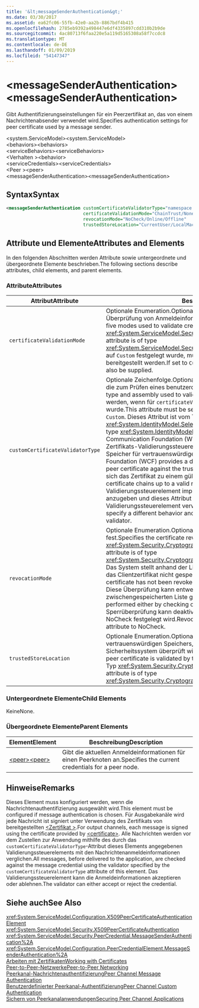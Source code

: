```yaml
---
title: '&lt;messageSenderAuthentication&gt;'
ms.date: 03/30/2017
ms.assetid: ea62fc06-55fb-42e0-aa2b-8867bdf4b415
ms.openlocfilehash: 2785eb9392a498447e6df4335897cdd310b2b9de
ms.sourcegitcommit: 4ac80713f6faa220e5a119d5165308a58f7ccdc8
ms.translationtype: MT
ms.contentlocale: de-DE
ms.lasthandoff: 01/09/2019
ms.locfileid: "54147347"
---
```

# <a name="ltmessagesenderauthenticationgt"></a><span data-ttu-id="6ee0a-102">&lt;messageSenderAuthentication&gt;</span><span class="sxs-lookup"><span data-stu-id="6ee0a-102">&lt;messageSenderAuthentication&gt;</span></span>
<span data-ttu-id="6ee0a-103">Gibt Authentifizierungseinstellungen für ein Peerzertifikat an, das von einem Nachrichtenabsender verwendet wird.</span><span class="sxs-lookup"><span data-stu-id="6ee0a-103">Specifies authentication settings for peer certificate used by a message sender.</span></span>  
  
 <span data-ttu-id="6ee0a-104">\<system.ServiceModel></span><span class="sxs-lookup"><span data-stu-id="6ee0a-104">\<system.ServiceModel></span></span>  
<span data-ttu-id="6ee0a-105">\<behaviors></span><span class="sxs-lookup"><span data-stu-id="6ee0a-105">\<behaviors></span></span>  
<span data-ttu-id="6ee0a-106">\<serviceBehaviors></span><span class="sxs-lookup"><span data-stu-id="6ee0a-106">\<serviceBehaviors></span></span>  
<span data-ttu-id="6ee0a-107">\<Verhalten ></span><span class="sxs-lookup"><span data-stu-id="6ee0a-107">\<behavior></span></span>  
<span data-ttu-id="6ee0a-108">\<serviceCredentials></span><span class="sxs-lookup"><span data-stu-id="6ee0a-108">\<serviceCredentials></span></span>  
<span data-ttu-id="6ee0a-109">\<Peer ></span><span class="sxs-lookup"><span data-stu-id="6ee0a-109">\<peer></span></span>  
<span data-ttu-id="6ee0a-110">\<messageSenderAuthentication></span><span class="sxs-lookup"><span data-stu-id="6ee0a-110">\<messageSenderAuthentication></span></span>  
  
## <a name="syntax"></a><span data-ttu-id="6ee0a-111">Syntax</span><span class="sxs-lookup"><span data-stu-id="6ee0a-111">Syntax</span></span>  
  
```xml  
<messageSenderAuthentication customCertificateValidatorType="namespace.typeName, [,AssemblyName] [,Version=version number] [,Culture=culture] [,PublicKeyToken=token]"
                             certificateValidationMode="ChainTrust/None/PeerTrust/PeerOrChainTrust/Custom"
                             revocationMode="NoCheck/Online/Offline"
                             trustedStoreLocation="CurrentUser/LocalMachine" />
```  
  
## <a name="attributes-and-elements"></a><span data-ttu-id="6ee0a-112">Attribute und Elemente</span><span class="sxs-lookup"><span data-stu-id="6ee0a-112">Attributes and Elements</span></span>  
 <span data-ttu-id="6ee0a-113">In den folgenden Abschnitten werden Attribute sowie untergeordnete und übergeordnete Elemente beschrieben.</span><span class="sxs-lookup"><span data-stu-id="6ee0a-113">The following sections describe attributes, child elements, and parent elements.</span></span>  
  
### <a name="attributes"></a><span data-ttu-id="6ee0a-114">Attribute</span><span class="sxs-lookup"><span data-stu-id="6ee0a-114">Attributes</span></span>  
  
|<span data-ttu-id="6ee0a-115">Attribut</span><span class="sxs-lookup"><span data-stu-id="6ee0a-115">Attribute</span></span>|<span data-ttu-id="6ee0a-116">Beschreibung</span><span class="sxs-lookup"><span data-stu-id="6ee0a-116">Description</span></span>|  
|---------------|-----------------|  
|`certificateValidationMode`|<span data-ttu-id="6ee0a-117">Optionale Enumeration.</span><span class="sxs-lookup"><span data-stu-id="6ee0a-117">Optional enumeration.</span></span> <span data-ttu-id="6ee0a-118">Gibt einen von fünf die Überprüfung von Anmeldeinformationen verwendeten Modi an.</span><span class="sxs-lookup"><span data-stu-id="6ee0a-118">Specifies one of five modes used to validate credentials.</span></span> <span data-ttu-id="6ee0a-119">Dieses Attribut ist vom Typ <xref:System.ServiceModel.Security.X509CertificateValidationMode>.</span><span class="sxs-lookup"><span data-stu-id="6ee0a-119">This attribute is of type <xref:System.ServiceModel.Security.X509CertificateValidationMode>.</span></span> <span data-ttu-id="6ee0a-120">Wenn dies auf `Custom` festgelegt wurde, muss auch ein `customCertificateValidator` bereitgestellt werden.</span><span class="sxs-lookup"><span data-stu-id="6ee0a-120">If set to `Custom`, then a `customCertificateValidator` must also be supplied.</span></span>|  
|`customCertificateValidatorType`|<span data-ttu-id="6ee0a-121">Optionale Zeichenfolge.</span><span class="sxs-lookup"><span data-stu-id="6ee0a-121">Optional string.</span></span> <span data-ttu-id="6ee0a-122">Bestimmt einen Typ und eine Assembly, die zum Prüfen eines benutzerdefinierten Typs verwendet werden.</span><span class="sxs-lookup"><span data-stu-id="6ee0a-122">Specifies a type and assembly used to validate a custom type.</span></span> <span data-ttu-id="6ee0a-123">Das Attribut muss festgelegt werden, wenn für `certificateValidationMode` der Wert `Custom` festgelegt wurde.</span><span class="sxs-lookup"><span data-stu-id="6ee0a-123">This attribute must be set when `certificateValidationMode` is set to `Custom`.</span></span> <span data-ttu-id="6ee0a-124">Dieses Attribut ist vom Typ <xref:System.IdentityModel.Selectors.X509CertificateValidator>.</span><span class="sxs-lookup"><span data-stu-id="6ee0a-124">This attribute is of type <xref:System.IdentityModel.Selectors.X509CertificateValidator>.</span></span> <span data-ttu-id="6ee0a-125">Windows Communication Foundation (WCF) bietet ein standardmäßiges Peerzertifikats-Zertifikats-Validierungssteuerelement, das das peerzertifikat gegen den Speicher für vertrauenswürdige Personen überprüft.</span><span class="sxs-lookup"><span data-stu-id="6ee0a-125">Windows Communication Foundation (WCF) provides a default peer certificate validator that verifies the peer certificate against the trusted people store.</span></span> <span data-ttu-id="6ee0a-126">Außerdem wird überprüft, ob sich das Zertifikat zu einem gültigen Stamm verkettet.</span><span class="sxs-lookup"><span data-stu-id="6ee0a-126">It also verifies that the certificate chains up to a valid root.</span></span> <span data-ttu-id="6ee0a-127">Sie können ein benutzerdefiniertes Validierungssteuerelement implementieren, um ein anderes Verhalten anzugeben und dieses Attribut zum Verweisen auf das benutzerdefinierte Validierungssteuerelement verwenden.</span><span class="sxs-lookup"><span data-stu-id="6ee0a-127">You can implement a custom validator to specify a different behavior and use this attribute to point to the custom validator.</span></span>|  
|`revocationMode`|<span data-ttu-id="6ee0a-128">Optionale Enumeration.</span><span class="sxs-lookup"><span data-stu-id="6ee0a-128">Optional enumeration.</span></span> <span data-ttu-id="6ee0a-129">Legt den Zertifikatssperrmodus fest.</span><span class="sxs-lookup"><span data-stu-id="6ee0a-129">Specifies the certificate revocation mode.</span></span> <span data-ttu-id="6ee0a-130">Dieses Attribut ist vom Typ <xref:System.Security.Cryptography.X509Certificates.X509RevocationMode>.</span><span class="sxs-lookup"><span data-stu-id="6ee0a-130">This attribute is of type <xref:System.Security.Cryptography.X509Certificates.X509RevocationMode>.</span></span> <span data-ttu-id="6ee0a-131">Das System stellt anhand der Liste mit den gesperrten Zertifikaten sicher, dass das Clientzertifikat nicht gesperrt wurde.</span><span class="sxs-lookup"><span data-stu-id="6ee0a-131">The system verifies that the peer certificate has not been revoked by looking it up in the revoked certificate list.</span></span> <span data-ttu-id="6ee0a-132">Diese Überprüfung kann entweder online oder offline mit einer zwischengespeicherten Liste gesperrter Zertifikate erfolgen.</span><span class="sxs-lookup"><span data-stu-id="6ee0a-132">This check can be performed either by checking online or against a cached revocation list.</span></span> <span data-ttu-id="6ee0a-133">Die Sperrüberprüfung kann deaktiviert werden, indem für dieses Attribut der Wert NoCheck festgelegt wird.</span><span class="sxs-lookup"><span data-stu-id="6ee0a-133">Revocation checking can be turned off by setting this attribute to NoCheck.</span></span>|  
|`trustedStoreLocation`|<span data-ttu-id="6ee0a-134">Optionale Enumeration.</span><span class="sxs-lookup"><span data-stu-id="6ee0a-134">Optional enumeration.</span></span> <span data-ttu-id="6ee0a-135">Gibt den Speicherort des vertrauenswürdigen Speichers, an dem das peerzertifikat vom WCF-Sicherheitssystem überprüft wird.</span><span class="sxs-lookup"><span data-stu-id="6ee0a-135">Specifies the trusted store location where the peer certificate is validated by the WCF security system.</span></span> <span data-ttu-id="6ee0a-136">Dieses Attribut ist vom Typ <xref:System.Security.Cryptography.X509Certificates.StoreLocation>.</span><span class="sxs-lookup"><span data-stu-id="6ee0a-136">This attribute is of type <xref:System.Security.Cryptography.X509Certificates.StoreLocation>.</span></span>|  
  
### <a name="child-elements"></a><span data-ttu-id="6ee0a-137">Untergeordnete Elemente</span><span class="sxs-lookup"><span data-stu-id="6ee0a-137">Child Elements</span></span>  
 <span data-ttu-id="6ee0a-138">Keine</span><span class="sxs-lookup"><span data-stu-id="6ee0a-138">None.</span></span>  
  
### <a name="parent-elements"></a><span data-ttu-id="6ee0a-139">Übergeordnete Elemente</span><span class="sxs-lookup"><span data-stu-id="6ee0a-139">Parent Elements</span></span>  
  
|<span data-ttu-id="6ee0a-140">Element</span><span class="sxs-lookup"><span data-stu-id="6ee0a-140">Element</span></span>|<span data-ttu-id="6ee0a-141">Beschreibung</span><span class="sxs-lookup"><span data-stu-id="6ee0a-141">Description</span></span>|  
|-------------|-----------------|  
|[<span data-ttu-id="6ee0a-142">\<peer></span><span class="sxs-lookup"><span data-stu-id="6ee0a-142">\<peer></span></span>](../../../../../docs/framework/configure-apps/file-schema/wcf/peer-of-servicecredentials.md)|<span data-ttu-id="6ee0a-143">Gibt die aktuellen Anmeldeinformationen für einen Peerknoten an.</span><span class="sxs-lookup"><span data-stu-id="6ee0a-143">Specifies the current credentials for a peer node.</span></span>|  
  
## <a name="remarks"></a><span data-ttu-id="6ee0a-144">Hinweise</span><span class="sxs-lookup"><span data-stu-id="6ee0a-144">Remarks</span></span>  
 <span data-ttu-id="6ee0a-145">Dieses Element muss konfiguriert werden, wenn die Nachrichtenauthentifizierung ausgewählt wird.</span><span class="sxs-lookup"><span data-stu-id="6ee0a-145">This element must be configured if message authentication is chosen.</span></span> <span data-ttu-id="6ee0a-146">Für Ausgabekanäle wird jede Nachricht ist signiert unter Verwendung des Zertifikats von bereitgestellten [ \<Zertifikat >](../../../../../docs/framework/configure-apps/file-schema/wcf/certificate-element.md).</span><span class="sxs-lookup"><span data-stu-id="6ee0a-146">For output channels, each message is signed using the certificate provided by [\<certificate>](../../../../../docs/framework/configure-apps/file-schema/wcf/certificate-element.md).</span></span> <span data-ttu-id="6ee0a-147">Alle Nachrichten werden vor dem Zustellen zur Anwendung mithilfe des durch das `customCertificateValidatorType`-Attribut dieses Elements angegebenen Validierungssteuerelements mit den Nachrichtenanmeldeinformationen verglichen.</span><span class="sxs-lookup"><span data-stu-id="6ee0a-147">All messages, before delivered to the application, are checked against the message credential using the validator specified by the `customCertificateValidatorType` attribute of this element.</span></span> <span data-ttu-id="6ee0a-148">Das Validierungssteuerelement kann die Anmeldeinformationen akzeptieren oder ablehnen.</span><span class="sxs-lookup"><span data-stu-id="6ee0a-148">The validator can either accept or reject the credential.</span></span>  
  
## <a name="see-also"></a><span data-ttu-id="6ee0a-149">Siehe auch</span><span class="sxs-lookup"><span data-stu-id="6ee0a-149">See Also</span></span>  
 <xref:System.ServiceModel.Configuration.X509PeerCertificateAuthenticationElement>  
 <xref:System.ServiceModel.Security.X509PeerCertificateAuthentication>  
 <xref:System.ServiceModel.Security.PeerCredential.MessageSenderAuthentication%2A>  
 <xref:System.ServiceModel.Configuration.PeerCredentialElement.MessageSenderAuthentication%2A>  
 [<span data-ttu-id="6ee0a-150">Arbeiten mit Zertifikaten</span><span class="sxs-lookup"><span data-stu-id="6ee0a-150">Working with Certificates</span></span>](../../../../../docs/framework/wcf/feature-details/working-with-certificates.md)  
 [<span data-ttu-id="6ee0a-151">Peer-to-Peer-Netzwerke</span><span class="sxs-lookup"><span data-stu-id="6ee0a-151">Peer-to-Peer Networking</span></span>](../../../../../docs/framework/wcf/feature-details/peer-to-peer-networking.md)  
 [<span data-ttu-id="6ee0a-152">Peerkanal-Nachrichtenauthentifizierung</span><span class="sxs-lookup"><span data-stu-id="6ee0a-152">Peer Channel Message Authentication</span></span>](https://msdn.microsoft.com/library/80e73386-514e-4c30-9e4a-b9ca8c173a95)  
 [<span data-ttu-id="6ee0a-153">Benutzerdefinierter Peerkanal-Authentifizierung</span><span class="sxs-lookup"><span data-stu-id="6ee0a-153">Peer Channel Custom Authentication</span></span>](https://msdn.microsoft.com/library/4aa8a82e-41a8-48e2-8621-7e1cbabdca7c)  
 [<span data-ttu-id="6ee0a-154">Sichern von Peerkanalanwendungen</span><span class="sxs-lookup"><span data-stu-id="6ee0a-154">Securing Peer Channel Applications</span></span>](../../../../../docs/framework/wcf/feature-details/securing-peer-channel-applications.md)
